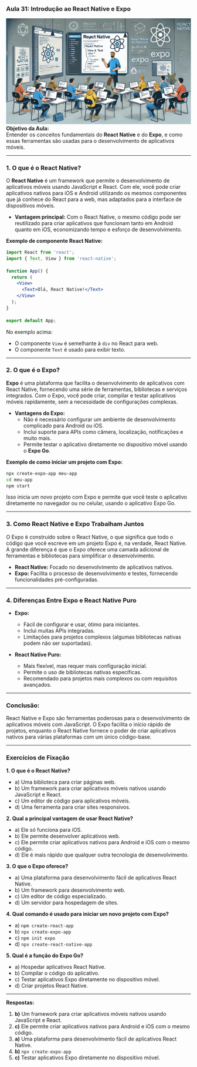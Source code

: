 ### Aula 31: Introdução ao React Native e Expo
![](./assets/31.jpeg)
**Objetivo da Aula:**  
Entender os conceitos fundamentais do **React Native** e do **Expo**, e como essas ferramentas são usadas para o desenvolvimento de aplicativos móveis.

---

### **1. O que é o React Native?**

O **React Native** é um framework que permite o desenvolvimento de aplicativos móveis usando JavaScript e React. Com ele, você pode criar aplicativos nativos para iOS e Android utilizando os mesmos componentes que já conhece do React para a web, mas adaptados para a interface de dispositivos móveis.

- **Vantagem principal:** Com o React Native, o mesmo código pode ser reutilizado para criar aplicativos que funcionam tanto em Android quanto em iOS, economizando tempo e esforço de desenvolvimento.
  
**Exemplo de componente React Native:**
```jsx
import React from 'react';
import { Text, View } from 'react-native';

function App() {
  return (
    <View>
      <Text>Olá, React Native!</Text>
    </View>
  );
}

export default App;
```

No exemplo acima:
- O componente `View` é semelhante à `div` no React para web.
- O componente `Text` é usado para exibir texto.

---

### **2. O que é o Expo?**

**Expo** é uma plataforma que facilita o desenvolvimento de aplicativos com React Native, fornecendo uma série de ferramentas, bibliotecas e serviços integrados. Com o Expo, você pode criar, compilar e testar aplicativos móveis rapidamente, sem a necessidade de configurações complexas.

- **Vantagens do Expo:**
  - Não é necessário configurar um ambiente de desenvolvimento complicado para Android ou iOS.
  - Inclui suporte para APIs como câmera, localização, notificações e muito mais.
  - Permite testar o aplicativo diretamente no dispositivo móvel usando o **Expo Go**.

**Exemplo de como iniciar um projeto com Expo:**
```bash
npx create-expo-app meu-app
cd meu-app
npm start
```
Isso inicia um novo projeto com Expo e permite que você teste o aplicativo diretamente no navegador ou no celular, usando o aplicativo Expo Go.

---

### **3. Como React Native e Expo Trabalham Juntos**

O Expo é construído sobre o React Native, o que significa que todo o código que você escreve em um projeto Expo é, na verdade, React Native. A grande diferença é que o Expo oferece uma camada adicional de ferramentas e bibliotecas para simplificar o desenvolvimento.

- **React Native:** Focado no desenvolvimento de aplicativos nativos.
- **Expo:** Facilita o processo de desenvolvimento e testes, fornecendo funcionalidades pré-configuradas.

---

### **4. Diferenças Entre Expo e React Native Puro**

- **Expo:**
  - Fácil de configurar e usar, ótimo para iniciantes.
  - Inclui muitas APIs integradas.
  - Limitações para projetos complexos (algumas bibliotecas nativas podem não ser suportadas).
  
- **React Native Puro:**
  - Mais flexível, mas requer mais configuração inicial.
  - Permite o uso de bibliotecas nativas específicas.
  - Recomendado para projetos mais complexos ou com requisitos avançados.

---

### Conclusão:

React Native e Expo são ferramentas poderosas para o desenvolvimento de aplicativos móveis com JavaScript. O Expo facilita o início rápido de projetos, enquanto o React Native fornece o poder de criar aplicativos nativos para várias plataformas com um único código-base.

---

### **Exercícios de Fixação**

**1. O que é o React Native?**
   - a) Uma biblioteca para criar páginas web.
   - b) Um framework para criar aplicativos móveis nativos usando JavaScript e React.
   - c) Um editor de código para aplicativos móveis.
   - d) Uma ferramenta para criar sites responsivos.

**2. Qual a principal vantagem de usar React Native?**
   - a) Ele só funciona para iOS.
   - b) Ele permite desenvolver aplicativos web.
   - c) Ele permite criar aplicativos nativos para Android e iOS com o mesmo código.
   - d) Ele é mais rápido que qualquer outra tecnologia de desenvolvimento.

**3. O que o Expo oferece?**
   - a) Uma plataforma para desenvolvimento fácil de aplicativos React Native.
   - b) Um framework para desenvolvimento web.
   - c) Um editor de código especializado.
   - d) Um servidor para hospedagem de sites.

**4. Qual comando é usado para iniciar um novo projeto com Expo?**
   - a) `npm create-react-app`
   - b) `npx create-expo-app`
   - c) `npm init expo`
   - d) `npx create-react-native-app`

**5. Qual é a função do Expo Go?**
   - a) Hospedar aplicativos React Native.
   - b) Compilar o código do aplicativo.
   - c) Testar aplicativos Expo diretamente no dispositivo móvel.
   - d) Criar projetos React Native.

---

**Respostas:**
1. **b)** Um framework para criar aplicativos móveis nativos usando JavaScript e React.
2. **c)** Ele permite criar aplicativos nativos para Android e iOS com o mesmo código.
3. **a)** Uma plataforma para desenvolvimento fácil de aplicativos React Native.
4. **b)** `npx create-expo-app`
5. **c)** Testar aplicativos Expo diretamente no dispositivo móvel.